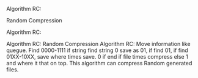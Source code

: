 Algorithm RC:

Random Compression

Algorithm RC:

Algorithm RC: Random Compression Algorithm RC: Move information like quegue. Find 0000-1111 if string find string 0 save as 01, if find 01, if find 01XX-10XX, save where times save. 0 if end if file times compress else 1 and where it that on top.
This algorithm can compress Random generated files.

